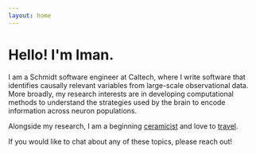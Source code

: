 ```yaml
---
layout: home
---
```


# Hello! I'm Iman.
I am a Schmidt software engineer at Caltech, where I write software that 
identifies causally relevant variables from large-scale observational data. 
More broadly, my research interests are in developing computational methods to 
understand the strategies used by the brain to encode information across
neuron populations.

Alongside my research, I am a beginning 
[ceramicist](https://www.etsy.com/shop/CupsNCupboards?ref=simple-shop-header-name&listing_id=1158538255) 
and love to [travel](travel.html). 

If you would like to chat about any of these topics, please reach out!
